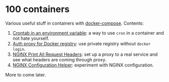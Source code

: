 # 100 containers

Various useful stuff in containers with [docker-compose](https://docs.docker.com/compose/install/). Contents:

1. [Crontab in an environment variable](env-cron): a way to use `cron` in a container and not hate yourself.
1. [Auth proxy for Docker registry](nginx-docker-registry-auth-proxy): use private registry without `docker login`. 
1. [NGINX Print All Request Headers](nginx-print-request-headers): set up a proxy to a real service and see what headers are coming through proxy.
1. [NGINX Configuration Helper](nginx-test-config): experiment with NGINX configuration.

More to come later.
